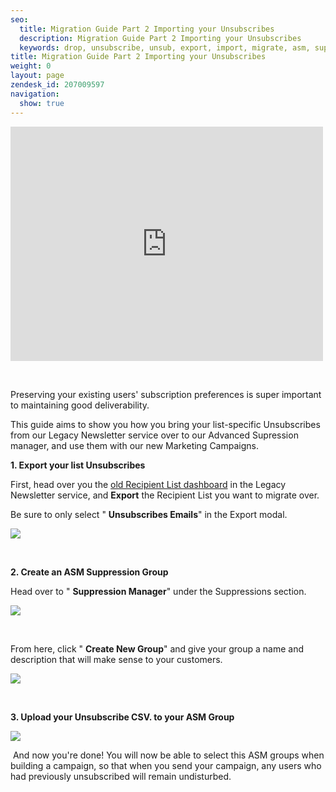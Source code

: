 ```yaml
---
seo:
  title: Migration Guide Part 2 Importing your Unsubscribes
  description: Migration Guide Part 2 Importing your Unsubscribes
  keywords: drop, unsubscribe, unsub, export, import, migrate, asm, suppression
title: Migration Guide Part 2 Importing your Unsubscribes
weight: 0
layout: page
zendesk_id: 207009597
navigation:
  show: true
---
```


<iframe src="https://player.vimeo.com/video/136013004" width="500" height="375" frameborder="0" allowfullscreen=""></iframe>

&nbsp;

Preserving your existing users' subscription preferences is super&nbsp;important to maintaining good deliverability.&nbsp;

This guide aims to show you how you bring your list-specific Unsubscribes from our Legacy Newsletter service over to our Advanced Supression manager, and use them with our new Marketing Campaigns.&nbsp;

**1. Export your list Unsubscribes**

First, head over you the [old Recipient List dashboard](https://sendgrid.com/newsletter/lists)&nbsp;in the&nbsp;Legacy Newsletter&nbsp;service, and **Export** the Recipient List you want to migrate&nbsp;over.&nbsp;

Be sure to only select " **Unsubscribes Emails**" in the Export modal. &nbsp;

![]({{root_url}}/images/unsubexport.gif)

&nbsp;

**2. Create an ASM Suppression Group**

Head over to " **Suppression Manager**" under the Suppressions section.&nbsp;

![]({{root_url}}/images/supressionmenu.gif)

&nbsp;

From here,&nbsp;click " **Create New Group**" and give your group a name and description that will make sense to your customers.&nbsp;

![]({{root_url}}/images/addASMgroup.gif)

&nbsp;

**3. Upload your Unsubscribe CSV. to your ASM Group&nbsp;**

![]({{root_url}}/images/uploadunsubecsv.gif)

&nbsp;And now you're done! You will now be able to select this ASM groups when building a campaign, so that&nbsp;when you send your campaign, any users who had previously unsubscribed will&nbsp;remain undisturbed.
